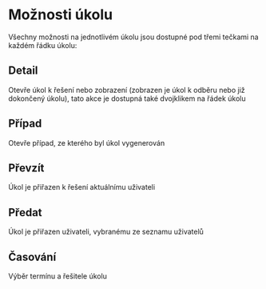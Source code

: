 # Možnosti úkolu

Všechny možnosti na jednotlivém úkolu jsou dostupné pod třemi tečkami na každém řádku úkolu:

## Detail

Otevře úkol k řešení nebo zobrazení (zobrazen je úkol k odběru nebo již dokončený úkolu), tato akce je dostupná také dvojklikem na řádek úkolu

## Případ

Otevře případ, ze kterého byl úkol vygenerován

## Převzít

Úkol je přiřazen k řešení aktuálnímu uživateli

## Předat

Úkol je přiřazen uživateli, vybranému ze seznamu uživatelů

## Časování

Výběr termínu a řešitele úkolu